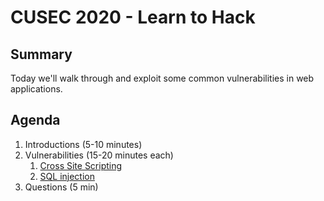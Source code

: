 # CUSEC 2020 - Learn to Hack

## Summary

Today we'll walk through and exploit
some common vulnerabilities in web
applications.

## Agenda

1. Introductions (5-10 minutes)
1. Vulnerabilities (15-20 minutes each)
    1. [Cross Site Scripting](walkthroughs/xss.md)
    1. [SQL injection](walkthroughs/sqli.md)
1. Questions (5 min)
